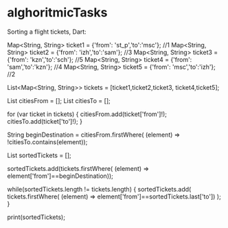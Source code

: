 # alghoritmicTasks

Sorting a flight tickets, Dart:

Map<String, String> ticket1 = {'from': 'st_p','to':'msc'}; //1
  Map<String, String> ticket2 = {'from': 'izh','to':'sam'}; //3
  Map<String, String> ticket3 = {'from': 'kzn','to':'sch'}; //5
  Map<String, String> ticket4 = {'from': 'sam','to':'kzn'}; //4
  Map<String, String> ticket5 = {'from': 'msc','to':'izh'}; //2
  
  List<Map<String, String>> tickets = [ticket1,ticket2,ticket3,
                                       ticket4,ticket5];
  
  List<String> citiesFrom = [];
  List<String> citiesTo = [];
  
  for (var ticket in tickets) {
    citiesFrom.add(ticket['from']!);
    citiesTo.add(ticket['to']!);
  }
  
  String beginDestination = citiesFrom.firstWhere(
    (element) => !citiesTo.contains(element));
  
  List<Map> sortedTickets = [];
  
  sortedTickets.add(tickets.firstWhere(
    (element) => element['from']==beginDestination));
  
  while(sortedTickets.length != tickets.length) {
    sortedTickets.add(
      tickets.firstWhere(
        (element) => element['from']==sortedTickets.last['to'])
    );
  }
  
  print(sortedTickets);
